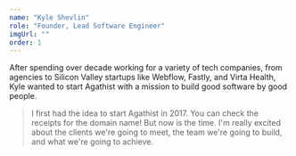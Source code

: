 ```yaml
---
name: "Kyle Shevlin"
role: "Founder, Lead Software Engineer"
imgUrl: ""
order: 1
---
```


After spending over decade working for a variety of tech companies, from agencies to Silicon Valley startups like Webflow, Fastly, and Virta Health, Kyle wanted to start Agathist with a mission to build good software by good people.

> I first had the idea to start Agathist in 2017. You can check the receipts for the domain name! But now is the time. I'm really excited about the clients we're going to meet, the team we're going to build, and what we're going to achieve.
